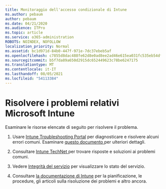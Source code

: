 ```yaml
---
title: Monitoraggio dell'accesso condizionale di Intune
ms.author: pebaum
author: pebaum
ms.date: 04/21/2020
ms.audience: ITPro
ms.topic: article
ms.service: o365-administration
ROBOTS: NOINDEX, NOFOLLOW
localization_priority: Normal
ms.assetid: bc1d971d-84b0-447f-971e-7dc37ebeb5af
ms.openlocfilehash: c7855d8dac488fe62d8e0ad8ee2ad46e615ea031fc535eb54dfde9512c8921ea
ms.sourcegitcommit: b5f7da89a650d2915dc652449623c78be6247175
ms.translationtype: MT
ms.contentlocale: it-IT
ms.lasthandoff: 08/05/2021
ms.locfileid: "54113384"
---
```

# <a name="troubleshoot-issues-with-microsoft-intune"></a>Risolvere i problemi relativi Microsoft Intune

Esaminare le risorse elencate di seguito per risolvere il problema.
  
1. Usare [Intune Troubleshooting Portal](https://devicemanagement.microsoft.com/#blade/Microsoft_Intune_DeviceSettings/TroubleshootBlade) per diagnosticare e risolvere alcuni errori comuni. Esaminare [questo documento ](https://docs.microsoft.com/intune/help-desk-operators)per ulteriori dettagli.
    
2. Consultare [Intune TechNet ](https://social.technet.microsoft.com/forums/home?forum=microsoftintuneprod)per trovare risposte e soluzioni ai problemi comuni.
    
3. Vedere [Integrità del servizio](https://portal.office.com/AdminPortal/Home#/servicehealth) per visualizzare lo stato del servizio. 
    
4. Consultare [la documentazione di Intune](https://docs.microsoft.com/intune/) per la pianificazione, le procedure, gli articoli sulla risoluzione dei problemi e altro ancora. 
    

